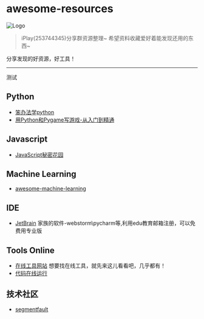 
# awesome-resources
![Logo](http://ww2.sinaimg.cn/large/6d9475f6jw1eynmraiux1j2074074q3e.jpg)

> iPlay(253744345)分享群资源整理~
> 希望资料收藏爱好着能发现还用的东西~

分享发现的好资源，好工具！

-----
测试

## Python
+ [笨办法学python](http://www.2cto.com/shouce/Pythonbbf/)
+ [用Python和Pygame写游戏-从入门到精通](http://eyehere.net/2011/python-pygame-novice-professional-index/)

## Javascript
+ [JavaScript秘密花园](http://bonsaiden.github.io/JavaScript-Garden/zh/)

## Machine Learning
+ [awesome-machine-learning](https://github.com/josephmisiti/awesome-machine-learning)

## IDE
+ [JetBrain](https://www.jetbrains.com/student/)  家族的软件-webstorm\pycharm等,利用edu教育邮箱注册，可以免费用专业版

## Tools Online
+ [在线工具网站](http://tool.lu/) 想要找在线工具，就先来这儿看看吧，几乎都有！
+ [代码在线运行](http://tool.lu/coderunner/)

## 技术社区
+ [segmentfault](http://segmentfault.com/)
